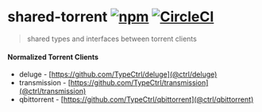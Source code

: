 # shared-torrent [![npm](https://img.shields.io/npm/v/@ctrl/shared-torrent.svg?maxAge=3600)](https://www.npmjs.com/package/@ctrl/shared-torrent) [![CircleCI](https://circleci.com/gh/TypeCtrl/shared-torrent.svg?style=svg)](https://circleci.com/gh/TypeCtrl/shared-torrent)

> shared types and interfaces between torrent clients

#### Normalized Torrent Clients
- deluge - [https://github.com/TypeCtrl/deluge](@ctrl/deluge)
- transmission - [https://github.com/TypeCtrl/transmission](@ctrl/transmission)
- qbittorrent - [https://github.com/TypeCtrl/qbittorrent](@ctrl/qbittorrent)
